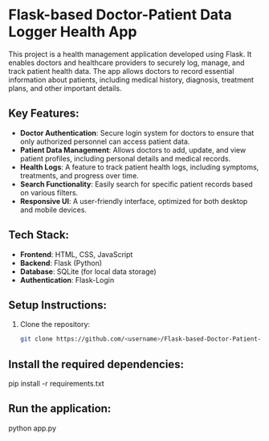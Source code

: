# Flask-based Doctor-Patient Data Logger Health App

This project is a health management application developed using Flask. It enables doctors and healthcare providers to securely log, manage, and track patient health data. The app allows doctors to record essential information about patients, including medical history, diagnosis, treatment plans, and other important details. 

## Key Features:
- **Doctor Authentication**: Secure login system for doctors to ensure that only authorized personnel can access patient data.
- **Patient Data Management**: Allows doctors to add, update, and view patient profiles, including personal details and medical records.
- **Health Logs**: A feature to track patient health logs, including symptoms, treatments, and progress over time.
- **Search Functionality**: Easily search for specific patient records based on various filters.
- **Responsive UI**: A user-friendly interface, optimized for both desktop and mobile devices.

## Tech Stack:
- **Frontend**: HTML, CSS, JavaScript
- **Backend**: Flask (Python)
- **Database**: SQLite (for local data storage)
- **Authentication**: Flask-Login

## Setup Instructions:
1. Clone the repository:
   ```bash
   git clone https://github.com/<username>/Flask-based-Doctor-Patient-Data-Logger-Health-App.git
   
## Install the required dependencies:
pip install -r requirements.txt

## Run the application:
python app.py
